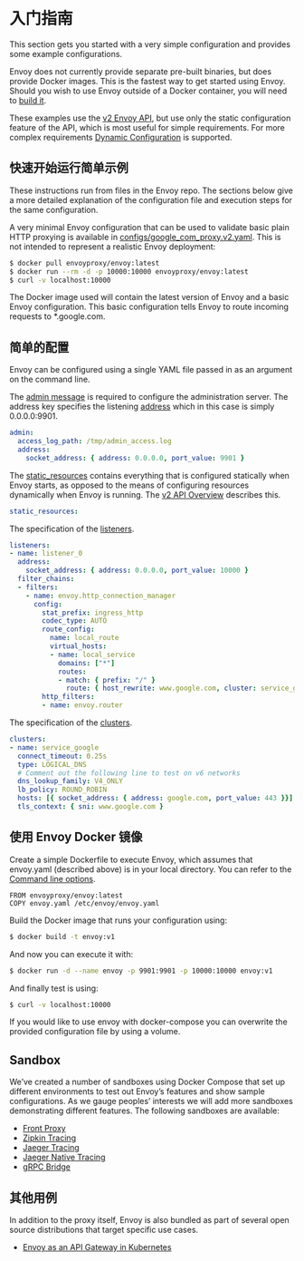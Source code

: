 #  入门指南

This section gets you started with a very simple configuration and provides some example configurations.

Envoy does not currently provide separate pre-built binaries, but does provide Docker images. This is the fastest way to get started using Envoy. Should you wish to use Envoy outside of a Docker container, you will need to [build it](../install/building.md#building).

These examples use the [v2 Envoy API](../api-v2/api.md#envoy-api-reference), but use only the static configuration feature of the API, which is most useful for simple requirements. For more complex requirements [Dynamic Configuration](../intro/arch_overview/dynamic_configuration.md#arch-overview-dynamic-config) is supported.

## 快速开始运行简单示例

These instructions run from files in the Envoy repo. The sections below give a more detailed explanation of the configuration file and execution steps for the same configuration.

A very minimal Envoy configuration that can be used to validate basic plain HTTP proxying is available in [configs/google_com_proxy.v2.yaml](https://github.com/envoyproxy/envoy/blob/master/configs/google_com_proxy.v2.yaml). This is not intended to represent a realistic Envoy deployment:

```bash
$ docker pull envoyproxy/envoy:latest
$ docker run --rm -d -p 10000:10000 envoyproxy/envoy:latest
$ curl -v localhost:10000
```

The Docker image used will contain the latest version of Envoy and a basic Envoy configuration. This basic configuration tells Envoy to route incoming requests to *.google.com.

## 简单的配置

Envoy can be configured using a single YAML file passed in as an argument on the command line.

The [admin message](../api-v2/config/bootstrap/v2/bootstrap.proto.md#envoy-api-msg-config-bootstrap-v2-admin) is required to configure the administration server. The address key specifies the listening [address](../api-v2/api/v2/core/address.proto.md#envoy-api-file-envoy-api-v2-core-address-proto) which in this case is simply 0.0.0.0:9901.

```yaml
admin:
  access_log_path: /tmp/admin_access.log
  address:
    socket_address: { address: 0.0.0.0, port_value: 9901 }
```

The [static_resources](../api-v2/config/bootstrap/v2/bootstrap.proto.md#envoy-api-field-config-bootstrap-v2-bootstrap-static-resources) contains everything that is configured statically when Envoy starts, as opposed to the means of configuring resources dynamically when Envoy is running. The [v2 API Overview](../configuration/overview/v2_overview.md#config-overview-v2) describes this.

```yaml
static_resources:
```

The specification of the [listeners](../api-v2/api/v2/listener/listener.proto.md#envoy-api-file-envoy-api-v2-listener-listener-proto).

```yaml
listeners:
- name: listener_0
  address:
    socket_address: { address: 0.0.0.0, port_value: 10000 }
  filter_chains:
  - filters:
    - name: envoy.http_connection_manager
      config:
        stat_prefix: ingress_http
        codec_type: AUTO
        route_config:
          name: local_route
          virtual_hosts:
          - name: local_service
            domains: ["*"]
            routes:
            - match: { prefix: "/" }
              route: { host_rewrite: www.google.com, cluster: service_google }
        http_filters:
        - name: envoy.router
```

The specification of the [clusters](../api-v2/api/v2/cds.proto.md#envoy-api-file-envoy-api-v2-cds-proto).

```yaml
clusters:
- name: service_google
  connect_timeout: 0.25s
  type: LOGICAL_DNS
  # Comment out the following line to test on v6 networks
  dns_lookup_family: V4_ONLY
  lb_policy: ROUND_ROBIN
  hosts: [{ socket_address: { address: google.com, port_value: 443 }}]
  tls_context: { sni: www.google.com }
```

## 使用 Envoy Docker 镜像

Create a simple Dockerfile to execute Envoy, which assumes that envoy.yaml (described above) is in your local directory. You can refer to the [Command line options](../operations/cli.md#operations-cli).

```
FROM envoyproxy/envoy:latest
COPY envoy.yaml /etc/envoy/envoy.yaml
```

Build the Docker image that runs your configuration using:

```bash
$ docker build -t envoy:v1
```

And now you can execute it with:

```bash
$ docker run -d --name envoy -p 9901:9901 -p 10000:10000 envoy:v1
```

And finally test is using:

```bash
$ curl -v localhost:10000
```

If you would like to use envoy with docker-compose you can overwrite the provided configuration file by using a volume.

## Sandbox

We’ve created a number of sandboxes using Docker Compose that set up different environments to test out Envoy’s features and show sample configurations. As we gauge peoples’ interests we will add more sandboxes demonstrating different features. The following sandboxes are available:

- [Front Proxy](sandboxes/front_proxy.md)
- [Zipkin Tracing](sandboxes/zipkin_tracing.md)
- [Jaeger Tracing](sandboxes/jaeger_tracing.md)
- [Jaeger Native Tracing](sandboxes/jaeger_native_tracing.md)
- [gRPC Bridge](sandboxes/grpc_bridge.md)

## 其他用例

In addition to the proxy itself, Envoy is also bundled as part of several open source distributions that target specific use cases.

- [Envoy as an API Gateway in Kubernetes](distro/ambassador.md)